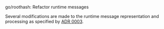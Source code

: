 go/roothash: Refactor runtime messages

Several modifications are made to the runtime message representation and
processing as specified by [ADR 0003].

[ADR 0003]: docs/adr/0003-consensus-runtime-token-transfer.md
